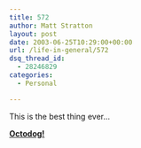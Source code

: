 ```yaml
---
title: 572
author: Matt Stratton
layout: post
date: 2003-06-25T10:29:00+00:00
url: /life-in-general/572
dsq_thread_id:
  - 28246829
categories:
  - Personal

---
```

This is the best thing ever&#8230;

**[Octodog!][1]**

 [1]: https://www.octodog.net/